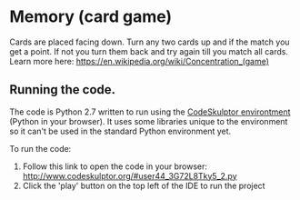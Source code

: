 # Memory (card game)

Cards are placed facing down. Turn any two cards up and if the match you get a point. If not you turn them back and try again till you match all cards. Learn more here: https://en.wikipedia.org/wiki/Concentration_(game)

## Running the code.

The code is Python 2.7 written to run using the [CodeSkulptor environtment](http://www.codeskulptor.org/) (Python in your browser). It uses some libraries unique to the environment so it can't be used in the standard Python environment yet.

To run the code:

1. Follow this link to open the code in your browser: http://www.codeskulptor.org/#user44_3G72L8Tky5_2.py
2. Click the 'play' button on the top left of the IDE to run the project
